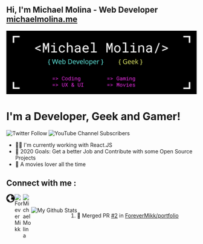 ## Hi, I'm Michael Molina - Web Developer [michaelmolina.me][website]

![I am GitHub Readme Generator's creator](https://github.com/ForeverMikk/ForeverMikk/blob/main/Cavecera%20Twitter.png)

# I'm a Developer, Geek and Gamer!

![Twitter Follow](https://img.shields.io/twitter/follow/ForeverMikk?color=%231DA1F2&label=%40Forevermikk&logo=twitter&style=flat-square) ![YouTube Channel Subscribers](https://img.shields.io/youtube/channel/subscribers/UCrgIXp3Xv7M7FYJp1oJy6fg?color=%23FF0000&label=Michael%20Molina&logo=Youtube&logoColor=%23FF0000&style=flat-square)

- 👨‍💻 I'm currently working with React.JS
- 📆 2020 Goals: Get a better Job and Contribute with some Open Source Projects
- 🎥 A movies lover all the time

## Connect with me :

[<img align="left" alt="michaelmolina.me" width="22px" src="https://raw.githubusercontent.com/iconic/open-iconic/master/svg/globe.svg" />][website]
[<img align="left" alt="ForeverMikk" width="22px" src="https://cdn.jsdelivr.net/npm/simple-icons@v3/icons/twitter.svg" />][twitter]
[<img align="left" alt="Michael Molina" width="22px" src="https://cdn.jsdelivr.net/npm/simple-icons@v3/icons/linkedin.svg" />][linkedin]

<br />
<br />

<img align='left' alt="My Github Stats" src="https://github-readme-stats.vercel.app/api?username=ForeverMikk&show_icons=true&hide_border=true" />

<!--START_SECTION:activity-->
1. 🎉 Merged PR [#2](https://github.com/ForeverMikk/portfolio/pull/2) in [ForeverMikk/portfolio](https://github.com/ForeverMikk/portfolio)
<!--END_SECTION:activity-->

[website]: https://michaelmolina.me
[twitter]: https://twitter.com/ForeverMikk/
[linkedin]: https://www.linkedin.com/in/michael-molina-2582a9100
